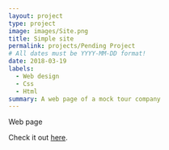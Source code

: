 ```yaml
---
layout: project
type: project
image: images/Site.png
title: Simple site
permalink: projects/Pending Project
# All dates must be YYYY-MM-DD format!
date: 2018-03-19
labels:
  - Web design
  - Css
  - Html
summary: A web page of a mock tour company
---
```

Web page 








Check it out [here](https://tricpham.github.io/Simple-site/).
